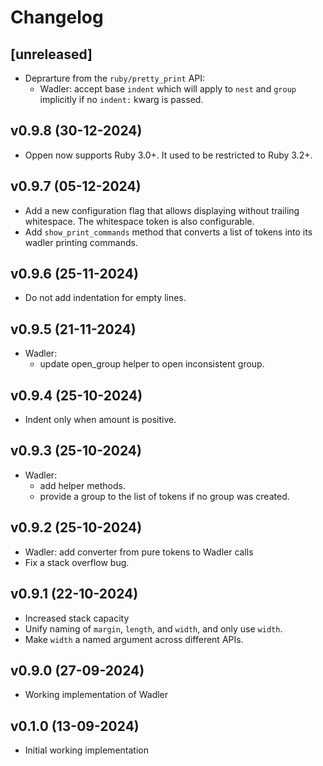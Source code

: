 # Changelog

## [unreleased]

- Deprarture from the `ruby/pretty_print` API:
  - Wadler: accept base `indent` which will apply to `nest` and `group`
    implicitly if no `indent:` kwarg is passed.

## v0.9.8 (30-12-2024)

- Oppen now supports Ruby 3.0+. It used to be restricted to Ruby 3.2+.

## v0.9.7 (05-12-2024)

- Add a new configuration flag that allows displaying without trailing whitespace. The whitespace token is also configurable.
- Add `show_print_commands` method that converts a list of tokens into its wadler printing commands.

## v0.9.6 (25-11-2024)

- Do not add indentation for empty lines.

## v0.9.5 (21-11-2024)

- Wadler:
    - update open_group helper to open inconsistent group.

## v0.9.4 (25-10-2024)

- Indent only when amount is positive.

## v0.9.3 (25-10-2024)

- Wadler:
  - add helper methods.
  - provide a group to the list of tokens if no group was created.

## v0.9.2 (25-10-2024)

- Wadler: add converter from pure tokens to Wadler calls
- Fix a stack overflow bug.

## v0.9.1 (22-10-2024)

- Increased stack capacity
- Unify naming of `margin`, `length`, and `width`, and only use `width`.
- Make `width` a named argument across different APIs.

## v0.9.0 (27-09-2024)

- Working implementation of Wadler

## v0.1.0 (13-09-2024)

- Initial working implementation
